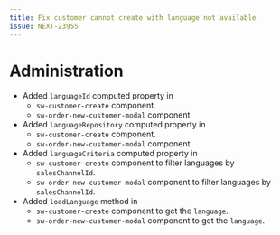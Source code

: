 ```yaml
---
title: Fix customer cannot create with language not available
issue: NEXT-23955
---
```

# Administration
* Added `languageId` computed property in
  * `sw-customer-create` component.
  * `sw-order-new-customer-modal` component
* Added `languageRepository` computed property in
  * `sw-customer-create` component.
  * `sw-order-new-customer-modal` component.
* Added `languageCriteria` computed property in
  * `sw-customer-create` component to filter languages by `salesChannelId`.
  * `sw-order-new-customer-modal` component to filter languages by `salesChannelId`.
* Added `loadLanguage` method in
  * `sw-customer-create` component to get the `language`.
  * `sw-order-new-customer-modal` component to get the `language`.

